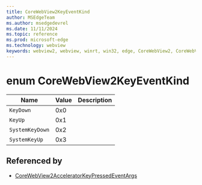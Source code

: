 ```yaml
---
title: CoreWebView2KeyEventKind
author: MSEdgeTeam
ms.author: msedgedevrel
ms.date: 11/11/2024
ms.topic: reference
ms.prod: microsoft-edge
ms.technology: webview
keywords: webview2, webview, winrt, win32, edge, CoreWebView2, CoreWebView2Controller, browser control, edge html, CoreWebView2KeyEventKind
---
```


# enum CoreWebView2KeyEventKind

| Name |  Value | Description |
|--|--|--|
|`KeyDown` | 0x0  |  |
|`KeyUp` | 0x1  |  |
|`SystemKeyDown` | 0x2  |  |
|`SystemKeyUp` | 0x3  |  |


## Referenced by

- [CoreWebView2AcceleratorKeyPressedEventArgs](corewebview2acceleratorkeypressedeventargs.md)
